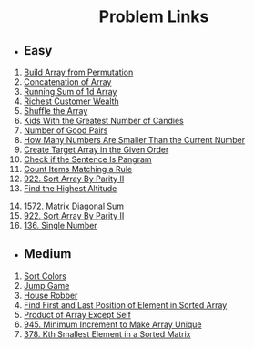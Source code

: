 # <div align='center'>Problem Links</div>

- ## Easy

1. [Build Array from Permutation](https://leetcode.com/problems/build-array-from-permutation/)
2. [Concatenation of Array](https://leetcode.com/problems/concatenation-of-array/)
3. [Running Sum of 1d Array](https://leetcode.com/problems/running-sum-of-1d-array/)
4. [Richest Customer Wealth](https://leetcode.com/problems/richest-customer-wealth/)
5. [Shuffle the Array](https://leetcode.com/problems/shuffle-the-array/)
6. [Kids With the Greatest Number of Candies](https://leetcode.com/problems/kids-with-the-greatest-number-of-candies/)
7. [Number of Good Pairs](https://leetcode.com/problems/number-of-good-pairs/)
8. [How Many Numbers Are Smaller Than the Current Number](https://leetcode.com/problems/how-many-numbers-are-smaller-than-the-current-number/)
9. [Create Target Array in the Given Order](https://leetcode.com/problems/create-target-array-in-the-given-order/)
10. [Check if the Sentence Is Pangram](https://leetcode.com/problems/check-if-the-sentence-is-pangram/)
11. [Count Items Matching a Rule](https://leetcode.com/problems/count-items-matching-a-rule/)
12. [922. Sort Array By Parity II](https://leetcode.com/problems/sort-array-by-parity-ii)
13. [Find the Highest Altitude](https://leetcode.com/problems/find-the-highest-altitude/)
<!-- 14. [Flipping an Image](https://leetcode.com/problems/flipping-an-image/) -->
14. [1572. Matrix Diagonal Sum](https://leetcode.com/problems/matrix-diagonal-sum/)
15. [922. Sort Array By Parity II](https://leetcode.com/problems/sort-array-by-parity-ii)
16. [136. Single Number](https://leetcode.com/problems/single-number/)
<!-- 14. [Cells with Odd Values in a Matrix](https://leetcode.com/problems/cells-with-odd-values-in-a-matrix)
17. [Matrix Diagonal Sum](https://leetcode.com/problems/matrix-diagonal-sum)
18. [Find Numbers with Even Number of Digits](https://leetcode.com/problems/find-numbers-with-even-number-of-digits)
19. [Add to Array-Form of Integer](https://leetcode.com/problems/add-to-array-form-of-integer)
20. [Maximum Population Year](https://leetcode.com/problems/maximum-population-year)
21. [Two Sum](https://leetcode.com/problems/two-sum)
22. [Plus One](https://leetcode.com/problems/plus-one)
23. [Remove Duplicates from Sorted Array](https://leetcode.com/problems/remove-duplicates-from-sorted-array) -->

- ## Medium

1.  [Sort Colors](https://leetcode.com/problems/sort-colors)
2.  [Jump Game](https://leetcode.com/problems/jump-game)
3.  [House Robber](https://leetcode.com/problems/house-robber)
4.  [Find First and Last Position of Element in Sorted Array](https://leetcode.com/problems/find-first-and-last-position-of-element-in-sorted-array)
5.  [Product of Array Except Self](https://leetcode.com/problems/product-of-array-except-self)
6.  [945. Minimum Increment to Make Array Unique](https://leetcode.com/problems/minimum-increment-to-make-array-unique)
7.  [378. Kth Smallest Element in a Sorted Matrix](https://leetcode.com/problems/kth-smallest-element-in-a-sorted-matrix)
